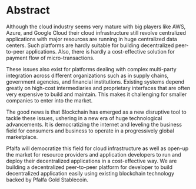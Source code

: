 # Abstract

Although the cloud industry seems very mature with big players like AWS, Azure, and Google Cloud their cloud infrastructure still revolve centralized applications with major resources are running in huge centralized data centers. Such platforms are hardly suitable for building decentralized peer-to-peer applications. Also, there is hardly a cost-effective solution for payment flow of micro-transactions.

These issues also exist for platforms dealing with complex multi-party integration across different organizations such as in supply chains, government agencies, and financial institutions. Existing systems depend greatly on high-cost intermediaries and proprietary interfaces that are often very expensive to build and maintain. This makes it challenging for smaller companies to enter into the market.

The good news is that Blockchain has emerged as a new disruptive tool to tackle these issues, ushering in a new era of huge technological advancements. It is democratizing the internet and leveling the business field for consumers and business to operate in a progressively global marketplace.

Pfalfa will democratize this field for cloud infrastructure as well as open-up the market for resource providers and application developers to run and deploy their decentralized applications in a cost-effective way. We are building a decentralized peer-to-peer platform for developer to build decentralized application easily using existing blockchain technology backed by Pfalfa Gold Stablecoin.